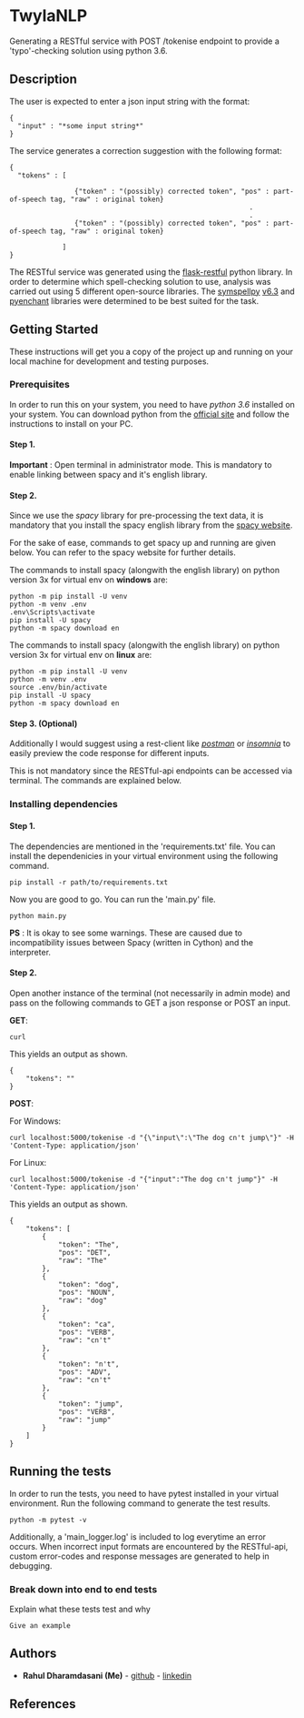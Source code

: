 # TwylaNLP

Generating a RESTful service with POST /tokenise endpoint to provide a 'typo'-checking solution using python 3.6.

## Description
The user is expected to enter a json input string with the format:

```
{
  "input" : "*some input string*"
}
```

The service generates a correction suggestion with the following format:

```
{
  "tokens" : [

                {"token" : "(possibly) corrected token", "pos" : part-of-speech tag, "raw" : original token}
                                                           .
                                                           .
                {"token" : "(possibly) corrected token", "pos" : part-of-speech tag, "raw" : original token}

             ] 
}
```

The RESTful service was generated using the [flask-restful](https://flask-restful.readthedocs.io/en/latest/) python library.
In order to determine which spell-checking solution to use, analysis was carried out using 5 different open-source libraries.
The [symspellpy](https://github.com/wolfgarbe/SymSpell/blob/master/README.md) [v6.3](https://github.com/mammothb/symspellpy) and [pyenchant](https://github.com/rfk/pyenchant) libraries were determined to be best suited for the task.

## Getting Started
These instructions will get you a copy of the project up and running on your local machine for development and testing purposes.

### Prerequisites
In order to run this on your system, you need to have *python 3.6* installed on your system. You can download python from the [official site](https://www.python.org/downloads/) and follow the instructions to install on your PC.

#### Step 1.
**Important** : Open terminal in administrator mode. This is mandatory to enable linking between spacy and it's english library.

#### Step 2.
Since we use the *spacy* library for pre-processing the text data, it is mandatory that you install the spacy english library from the [spacy website](https://spacy.io/usage/).

For the sake of ease, commands to get spacy up and running are given below. You can refer to the spacy website for further details.

The commands to install spacy (alongwith the english library) on python version 3x for virtual env on **windows** are:
```
python -m pip install -U venv
python -m venv .env
.env\Scripts\activate
pip install -U spacy
python -m spacy download en
```

The commands to install spacy (alongwith the english library) on python version 3x for virtual env on **linux** are:
```
python -m pip install -U venv
python -m venv .env
source .env/bin/activate
pip install -U spacy
python -m spacy download en
```

#### Step 3. (Optional)

Additionally I would suggest using a rest-client like [*postman*](https://www.getpostman.com/) or [*insomnia*](https://insomnia.rest/) to easily preview the code response for different inputs.

This is not mandatory since the RESTful-api endpoints can be accessed via terminal. The commands are explained below.

### Installing dependencies

#### Step 1.
The dependencies are mentioned in the 'requirements.txt' file.
You can install the dependenicies in your virtual environment using the following command.
```
pip install -r path/to/requirements.txt
```

Now you are good to go.
You can run the 'main.py' file.

```
python main.py
```

__PS__ : It is okay to see some warnings. These are caused due to incompatibility issues between Spacy (written in Cython) and the interpreter.

#### Step 2.
Open another instance of the terminal (not necessarily in admin mode) and pass on the following commands to GET a json response or POST an input.

**GET**:
```
curl
```

This yields an output as shown.
```
{
    "tokens": ""
}
```

**POST**:

For Windows:

```
curl localhost:5000/tokenise -d "{\"input\":\"The dog cn't jump\"}" -H 'Content-Type: application/json'
```

For Linux:

```
curl localhost:5000/tokenise -d "{"input":"The dog cn't jump"}" -H 'Content-Type: application/json'
```

This yields an output as shown.
```
{
    "tokens": [
        {
            "token": "The",
            "pos": "DET",
            "raw": "The"
        },
        {
            "token": "dog",
            "pos": "NOUN",
            "raw": "dog"
        },
        {
            "token": "ca",
            "pos": "VERB",
            "raw": "cn't"
        },
        {
            "token": "n't",
            "pos": "ADV",
            "raw": "cn't"
        },
        {
            "token": "jump",
            "pos": "VERB",
            "raw": "jump"
        }
    ]
}
```

## Running the tests

In order to run the tests, you need to have pytest installed in your virtual environment.
Run the following command to generate the test results.

```
python -m pytest -v
```

Additionally, a 'main_logger.log' is included to log everytime an error occurs. When incorrect input formats are encountered by the RESTful-api, custom error-codes and response messages are generated to help in debugging.

### Break down into end to end tests

Explain what these tests test and why

```
Give an example
```

## Authors

* **Rahul Dharamdasani (Me)** -  [github](https://github.com/rmdotka92)
                              -  [linkedin](https://www.linkedin.com/in/rahulmd92/)

## References

